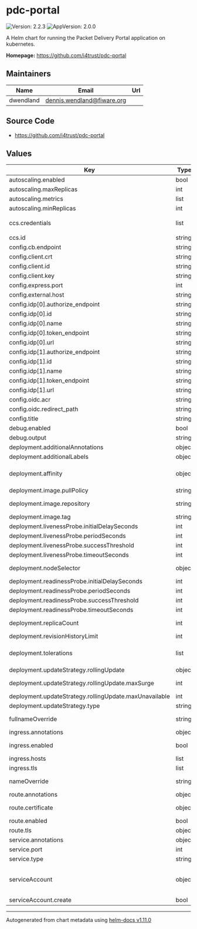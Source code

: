 # pdc-portal

![Version: 2.2.3](https://img.shields.io/badge/Version-2.2.3-informational?style=flat-square) ![AppVersion: 2.0.0](https://img.shields.io/badge/AppVersion-2.0.0-informational?style=flat-square)

A Helm chart for running the Packet Delivery Portal application on kubernetes.

**Homepage:** <https://github.com/i4trust/pdc-portal>

## Maintainers

| Name | Email | Url |
| ---- | ------ | --- |
| dwendland | <dennis.wendland@fiware.org> |  |

## Source Code

* <https://github.com/i4trust/pdc-portal>

## Values

| Key | Type | Default | Description |
|-----|------|---------|-------------|
| autoscaling.enabled | bool | `false` | should autoscaling be enabled for the activation service |
| autoscaling.maxReplicas | int | `10` | maximum number of running pods |
| autoscaling.metrics | list | `[]` | metrics to react on |
| autoscaling.minReplicas | int | `1` | minimum number of running pods |
| ccs.credentials | list | `[{"trustedIssuersLists":["https://til.fiware.dev"],"trustedParticipantsLists":["https://tir.fiware.dev"],"type":"VerifiableCredential"}]` | Credential configuration to be registered |
| ccs.id | string | `"pdc"` | Id of the service |
| config.cb.endpoint | string | `"https://localhost/ngsi-ld/v1"` | Endpoint of (API-Umbrella protected) NGSI-LD API |
| config.client.crt | string | `"<pdc-certs>"` | Client certificate (PEM certificate chain) |
| config.client.id | string | `"EU.EORI.NLPACKETDEL"` | Client ID |
| config.client.key | string | `"<pdc-private-key>"` | Client key (PEM private key) |
| config.express.port | int | `7000` | Port (Internal port of the express web server) |
| config.external.host | string | `"http://localhost"` | Host (Hostname for external access) |
| config.idp[0].authorize_endpoint | string | `"https://idp.happypets.com/authorize"` |  |
| config.idp[0].id | string | `"EU.EORI.NLHAPPYPETS"` |  |
| config.idp[0].name | string | `"Happy Pets Inc."` |  |
| config.idp[0].token_endpoint | string | `"https://idp.happypets.com/token"` |  |
| config.idp[0].url | string | `"https://idp.happypets.com"` |  |
| config.idp[1].authorize_endpoint | string | `"https://idp.nocheaper.com/authorize"` |  |
| config.idp[1].id | string | `"EU.EORI.NLNOCHEAPER"` |  |
| config.idp[1].name | string | `"No Cheaper Inc."` |  |
| config.idp[1].token_endpoint | string | `"https://idp.nocheaper.com/token"` |  |
| config.idp[1].url | string | `"https://idp.nocheaper.com"` |  |
| config.oidc.acr | string | `"urn:http://eidas.europa.eu/LoA/NotNotified/high"` | ACR values |
| config.oidc.redirect_path | string | `"/openid_connect1.0/return"` | Path for OIDC redirect callback |
| config.title | string | `"Packet Delivery Portal"` | Title of application |
| debug.enabled | bool | `false` |  |
| debug.output | string | `"portal:*"` |  |
| deployment.additionalAnnotations | object | `{}` | additional annotations for the deployment, if required |
| deployment.additionalLabels | object | `{}` | additional labels for the deployment, if required |
| deployment.affinity | object | `{}` | affinity template ref: https://kubernetes.io/docs/concepts/configuration/assign-pod-node/#affinity-and-anti-affinity |
| deployment.image.pullPolicy | string | `"IfNotPresent"` | specification of the image pull policy |
| deployment.image.repository | string | `"i4trust/pdc-portal"` | image name ref: https://hub.docker.com/r/i4trust/pdc-portal |
| deployment.image.tag | string | `"2.0.0"` | tag of the image to be used |
| deployment.livenessProbe.initialDelaySeconds | int | `20` |  |
| deployment.livenessProbe.periodSeconds | int | `10` |  |
| deployment.livenessProbe.successThreshold | int | `1` |  |
| deployment.livenessProbe.timeoutSeconds | int | `30` |  |
| deployment.nodeSelector | object | `{}` | selector template ref: https://kubernetes.io/docs/user-guide/node-selection/ |
| deployment.readinessProbe.initialDelaySeconds | int | `21` |  |
| deployment.readinessProbe.periodSeconds | int | `10` |  |
| deployment.readinessProbe.successThreshold | int | `1` |  |
| deployment.readinessProbe.timeoutSeconds | int | `30` |  |
| deployment.replicaCount | int | `1` | initial number of target replications, can be different if autoscaling is enabled |
| deployment.revisionHistoryLimit | int | `3` | number of old replicas to be retained |
| deployment.tolerations | list | `[]` | tolerations template ref: ref: https://kubernetes.io/docs/concepts/configuration/taint-and-toleration/ |
| deployment.updateStrategy.rollingUpdate | object | `{"maxSurge":1,"maxUnavailable":0}` | new pods will be added gradually |
| deployment.updateStrategy.rollingUpdate.maxSurge | int | `1` | number of pods that can be created above the desired amount while updating |
| deployment.updateStrategy.rollingUpdate.maxUnavailable | int | `0` | number of pods that can be unavailable while updating |
| deployment.updateStrategy.type | string | `"RollingUpdate"` | type of the update |
| fullnameOverride | string | `""` | option to override the fullname config in the _helpers.tpl for the whole chart |
| ingress.annotations | object | `{}` | annotations to be added to the ingress |
| ingress.enabled | bool | `false` | should there be an ingress to connect the activation service with the public internet |
| ingress.hosts | list | `[]` | all hosts to be provided |
| ingress.tls | list | `[]` | configure the ingress' tls |
| nameOverride | string | `""` | option to override the name config in the _helpers.tpl for the whole chart |
| route.annotations | object | `{}` | annotations to be added to the route |
| route.certificate | object | `{}` | see: https://github.com/FIWARE-Ops/fiware-gitops/blob/master/doc/ROUTES.md |
| route.enabled | bool | `false` | should the deployment create openshift routes |
| route.tls | object | `{}` | tls configuration for the route |
| service.annotations | object | `{}` | addtional annotations, if required |
| service.port | int | `80` | port to be used by the service |
| service.type | string | `"ClusterIP"` | service type |
| serviceAccount | object | `{"create":false}` | if a specific service account should be used, it can be configured here ref: https://kubernetes.io/docs/tasks/configure-pod-container/configure-service-account/ |
| serviceAccount.create | bool | `false` | specifies if the account should be created |

----------------------------------------------
Autogenerated from chart metadata using [helm-docs v1.11.0](https://github.com/norwoodj/helm-docs/releases/v1.11.0)
